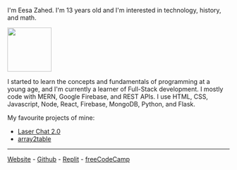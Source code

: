 I'm Eesa Zahed. I'm 13 years old and I'm interested in technology, history, and math.

<img height="100" src="https://github-readme-stats.vercel.app/api?username=eesazahed&include_all_commits=true&show_icons=true&theme=dark" />

I started to learn the concepts and fundamentals of programming at a young age, and I'm currently a learner of Full-Stack development. I mostly code with MERN, Google Firebase, and REST APIs. I use HTML, CSS, Javascript, Node, React, Firebase, MongoDB, Python, and Flask.

My favourite projects of mine:

- [Laser Chat 2.0](https://github.com/eesazahed/laser-chat-2.0)
- [array2table](https://github.com/eesazahed/array2table)

<hr>

[Website](https://eesa.zahed.ca) - [Github](https://github.com/eesazahed) - [Replit](https://replit.com/@eesazahed) - [freeCodeCamp](https://forum.freecodecamp.org/u/eesa/)
